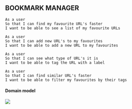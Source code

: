 ## BOOKMARK MANAGER

```
As a user
So that I can find my favourite URL's faster
I want to be able to see a list of my favourite URLs

As a user
So that I can add new URL's to my favourites
I want to be able to add a new URL to my favourites

As a user
So that I can see what type of URL's it is
I want to be able to tag the URL with a label

As a user
So that I can find similar URL's faster
I want to be able to filter my favourites by their tags
```


#### Domain model

<img src="https://cloud.githubusercontent.com/assets/25727106/25578426/86b2a012-2e66-11e7-9732-9e7d82869ebc.jpg">
